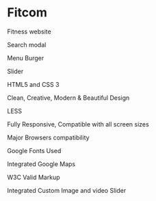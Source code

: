 # Fitcom
Fitness website

Search modal

Menu Burger

Slider

HTML5 and CSS 3

Clean, Creative, Modern & Beautiful Design

LESS

Fully Responsive, Compatible with all screen sizes

Major Browsers compatibility

Google Fonts Used

Integrated Google Maps

W3C Valid Markup

Integrated Custom Image and video Slider
